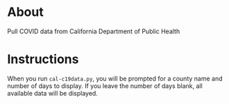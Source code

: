 # About

Pull COVID data from California Department of Public Health

# Instructions

When you run `cal-c19data.py`, you will be prompted for a county name and number of days to display.  If you leave the number of days blank, all available data will be displayed.
